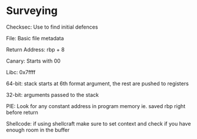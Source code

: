 # Surveying

Checksec: Use to find initial defences

File: Basic file metadata

Return Address: rbp + 8

Canary: Starts with 00

Libc: 0x7ffff

64-bit: stack starts at 6th format argument, the rest are pushed to registers

32-bit: arguments passed to the stack

PIE: Look for any constant address in program memory ie. saved rbp right before return

Shellcode: if using shellcraft make sure to set context and check if you have enough room in the buffer


